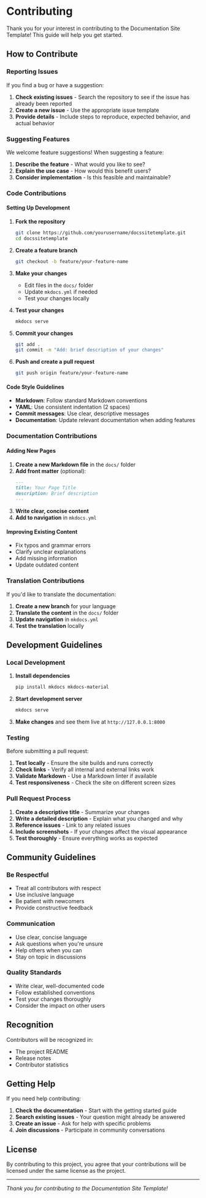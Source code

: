# Contributing

Thank you for your interest in contributing to the Documentation Site Template! This guide will help you get started.

## How to Contribute

### Reporting Issues

If you find a bug or have a suggestion:

1. **Check existing issues** - Search the repository to see if the issue has already been reported
2. **Create a new issue** - Use the appropriate issue template
3. **Provide details** - Include steps to reproduce, expected behavior, and actual behavior

### Suggesting Features

We welcome feature suggestions! When suggesting a feature:

1. **Describe the feature** - What would you like to see?
2. **Explain the use case** - How would this benefit users?
3. **Consider implementation** - Is this feasible and maintainable?

### Code Contributions

#### Setting Up Development

1. **Fork the repository**
   ```bash
   git clone https://github.com/yourusername/docssitetemplate.git
   cd docssitetemplate
   ```

2. **Create a feature branch**
   ```bash
   git checkout -b feature/your-feature-name
   ```

3. **Make your changes**
   - Edit files in the `docs/` folder
   - Update `mkdocs.yml` if needed
   - Test your changes locally

4. **Test your changes**
   ```bash
   mkdocs serve
   ```

5. **Commit your changes**
   ```bash
   git add .
   git commit -m "Add: brief description of your changes"
   ```

6. **Push and create a pull request**
   ```bash
   git push origin feature/your-feature-name
   ```

#### Code Style Guidelines

- **Markdown**: Follow standard Markdown conventions
- **YAML**: Use consistent indentation (2 spaces)
- **Commit messages**: Use clear, descriptive messages
- **Documentation**: Update relevant documentation when adding features

### Documentation Contributions

#### Adding New Pages

1. **Create a new Markdown file** in the `docs/` folder
2. **Add front matter** (optional):
   ```markdown
   ---
   title: Your Page Title
   description: Brief description
   ---
   ```
3. **Write clear, concise content**
4. **Add to navigation** in `mkdocs.yml`

#### Improving Existing Content

- Fix typos and grammar errors
- Clarify unclear explanations
- Add missing information
- Update outdated content

### Translation Contributions

If you'd like to translate the documentation:

1. **Create a new branch** for your language
2. **Translate the content** in the `docs/` folder
3. **Update navigation** in `mkdocs.yml`
4. **Test the translation** locally

## Development Guidelines

### Local Development

1. **Install dependencies**
   ```bash
   pip install mkdocs mkdocs-material
   ```

2. **Start development server**
   ```bash
   mkdocs serve
   ```

3. **Make changes** and see them live at `http://127.0.0.1:8000`

### Testing

Before submitting a pull request:

1. **Test locally** - Ensure the site builds and runs correctly
2. **Check links** - Verify all internal and external links work
3. **Validate Markdown** - Use a Markdown linter if available
4. **Test responsiveness** - Check the site on different screen sizes

### Pull Request Process

1. **Create a descriptive title** - Summarize your changes
2. **Write a detailed description** - Explain what you changed and why
3. **Reference issues** - Link to any related issues
4. **Include screenshots** - If your changes affect the visual appearance
5. **Test thoroughly** - Ensure everything works as expected

## Community Guidelines

### Be Respectful

- Treat all contributors with respect
- Use inclusive language
- Be patient with newcomers
- Provide constructive feedback

### Communication

- Use clear, concise language
- Ask questions when you're unsure
- Help others when you can
- Stay on topic in discussions

### Quality Standards

- Write clear, well-documented code
- Follow established conventions
- Test your changes thoroughly
- Consider the impact on other users

## Recognition

Contributors will be recognized in:

- The project README
- Release notes
- Contributor statistics

## Getting Help

If you need help contributing:

1. **Check the documentation** - Start with the getting started guide
2. **Search existing issues** - Your question might already be answered
3. **Create an issue** - Ask for help with specific problems
4. **Join discussions** - Participate in community conversations

## License

By contributing to this project, you agree that your contributions will be licensed under the same license as the project.

---

*Thank you for contributing to the Documentation Site Template!*
